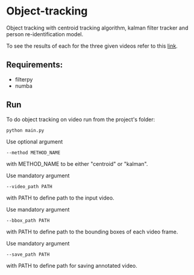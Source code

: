 # Object-tracking
Object tracking with centroid tracking algorithm, kalman filter tracker and person re-identification model.

To see the results of each for the three given videos refer to this [link](https://drive.google.com/open?id=1d-IUrzjbMIyvn1Ah_lp6yvNy_AWPYnEC).


## Requirements:
* filterpy
* numba

## Run
To do object tracking on video run from the project's folder:

```bash
python main.py
```
Use optional argument
```
--method METHOD_NAME
```
with METHOD_NAME to be either "centroid" or "kalman". 

Use mandatory argument
```
--video_path PATH
```
with PATH to define path to the input video.
    
Use mandatory argument
```
--bbox_path PATH
```
with PATH to define path to the bounding boxes of each video frame.

Use mandatory argument
```
--save_path PATH
```
with PATH to define path for saving annotated video.
